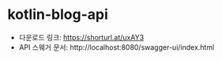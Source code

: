# kotlin-blog-api

- 다운로드 링크: https://shorturl.at/uxAY3
- API 스웨거 문서: http://localhost:8080/swagger-ui/index.html
